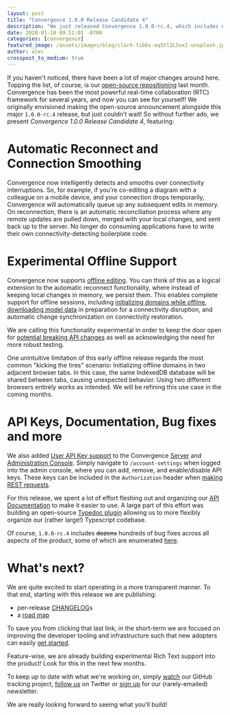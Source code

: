 ```yaml
---
layout: post
title: "Convergence 1.0.0 Release Candidate 4"
description: "We just released Convergence 1.0.0-rc.4, which includes eight months (!) of updates across all aspects of the product."
date: 2020-01-10 09:51:01 -0700
categories: [convergence]
featured_image: /assets/images/blog/clark-tibbs-oqStl2L5oxI-unsplash.jpg
author: alec
crosspost_to_medium: true
---
```

If you haven't noticed, there have been a lot of major changes around here. Topping the list, of course, is our [open-source repositioning](/blog/2019/11/convergence-is-now-open-source/) last month.  Convergence has been the most powerful real-time collaboration (RTC) framework for several years, and now you can see for yourself!  We originally envisioned making the open-source announcement alongside this major `1.0.0-rc.4` release, but just couldn't wait! So without further ado, we present *Convergence 1.0.0 Release Candidate 4*, featuring:

# Automatic Reconnect and Connection Smoothing

Convergence now intelligently detects and smooths over connectivity interruptions.  So, for example, if you're co-editing a diagram with a colleague on a mobile device, and your connection drops temporarily, Convergence will automatically queue up any subsequent edits in memory.  On reconnection, there is an automatic reconciliation process where any remote updates are pulled down, merged with your local changes, and sent back up to the server.  No longer do consuming applications have to write their own connectivity-detecting boilerplate code.

# Experimental Offline Support

Convergence now supports [offline editing](https://docs.convergence.io/guide/offline/overview.html).  You can think of this as a logical extension to the automatic reconnect functionality, where instead of keeping local changes in memory, we persist them.  This enables complete support for offline sessions, including [initializing domains while offline](https://docs.convergence.io/js-api/classes/convergencedomain.html#initializeoffline), [downloading model data](https://docs.convergence.io/js-api/classes/real_time_data.modelservice.html#subscribeoffline) in preparation for a connectivity disruption, and automatic change synchronization on connectivity restoration. 

We are calling this functionality experimental in order to keep the door open for [potential breaking API changes](https://docs.convergence.io/guide/offline/overview.html#Limitations) as well as acknowledging the need for more robust testing.  

One unintuitive limitation of this early offline release regards the most common "kicking the tires" scenario: Initializing offline domains in two adjacent browser tabs.  In this case, the same IndexedDB database will be shared between tabs, causing unexpected behavior.  Using two different browsers entirely works as intended. We will be refining this use case in the coming months.

# API Keys, Documentation, Bug fixes and more

We also added [User API Key support](https://github.com/convergencelabs/convergence-project/issues/8) to the Convergence [Server](https://github.com/convergencelabs/convergence-server) and [Administration Console](https://github.com/convergencelabs/convergence-admin-console). Simply navigate to `/account-settings` when logged into the admin console, where you can add, remove, and enable/disable API keys. These keys can be included in the `Authorization` header when [making REST requests](https://docs.convergence.io/guide/rest-api/authentication.html).

For this release, we spent a lot of effort fleshing out and organizing our [API Documentation](https://docs.convergence.io/js-api/index.html) to make it easier to use. A large part of this effort was building an open-source [Typedoc plugin](https://github.com/convergencelabs/typedoc-plugin-custom-modules) allowing us to more flexibly organize our (rather large!) Typescript codebase.

Of course, `1.0.0-rc.4` includes ~~dozens~~ hundreds of bug fixes across all aspects of the product, some of which are enumerated [here](https://github.com/convergencelabs/convergence-project/milestone/2?closed=1).

# What's next?

We are quite excited to start operating in a more transparent manner.  To that end, starting with this release we are publishing:

- per-release [CHANGELOG](https://github.com/convergencelabs/convergence-project/wiki/CHANGELOG)s
- a [road map](https://github.com/convergencelabs/convergence-project/wiki/Convergence-Road-Map)

To save you from clicking that last link, in the short-term we are focused on improving the developer tooling and infrastructure such that new adopters can easily [get started](https://convergence.io/quickstart/).

Feature-wise, we are already building experimental Rich Text support into the product! Look for this in the next few months.

To keep up to date with what we're working on, simply [watch](https://github.com/convergencelabs/convergence-project) our GitHub tracking project, [follow us](https://twitter.com/ConvergenceTeam) on Twitter or [sign up](https://www.getdrip.com/forms/62786386/submissions) for our (rarely-emailed) newsletter.

We are really looking forward to seeing what you'll build!